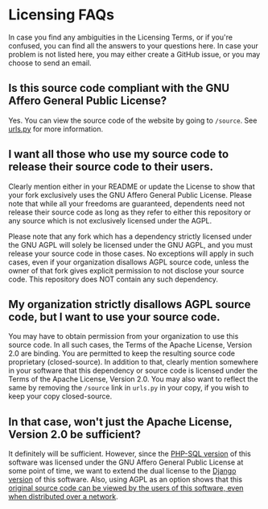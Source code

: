 # Licensing FAQs

In case you find any ambiguities in the Licensing Terms, or if you're confused, you can find all the answers to your questions here. 
In case your problem is not listed here, you may either create a GitHub issue, or you may choose to send an email.

## Is this source code compliant with the GNU Affero General Public License?

Yes. You can view the source code of the website by going to `/source`. See [urls.py](https://github.com/BurraAbhishek/VirtualElections_v2/blob/main/virtualelections_v2/urls.py) for more information.

## I want all those who use my source code to release their source code to their users.

Clearly mention either in your README or update the License to show that your fork exclusively uses the GNU Affero General Public License. Please note that while all your freedoms are guaranteed, dependents need not release their source code as long as they refer to either this repository or any source which is not exclusively licensed under the AGPL.

Please note that any fork which has a dependency strictly licensed under the GNU AGPL will solely be licensed 
under the GNU AGPL, and you must release your source code in those cases. No exceptions will apply in such cases, even if your organization disallows AGPL source code, unless the owner of that fork gives explicit permission to not disclose your source code. This repository does NOT contain any such dependency.

## My organization strictly disallows AGPL source code, but I want to use your source code.

You may have to obtain permission from your organization to use this source code.
In all such cases, the Terms of the Apache License, Version 2.0 are binding. You are permitted to keep the resulting source code proprietary (closed-source).
In addition to that, clearly mention somewhere in your software that this dependency or source code is licensed under the Terms of the Apache License, Version 2.0.
You may also want to reflect the same by removing the `/source` link in `urls.py` in your copy, if you wish to keep your copy closed-source.

## In that case, won't just the Apache License, Version 2.0 be sufficient?

It definitely will be sufficient. However, since the [PHP-SQL version](https://github.com/BurraAbhishek/VirtualElections) of this software was licensed under the GNU Affero General Public License at some point of time, we want to extend the dual license to the [Django version](https://github.com/BurraAbhishek/VirtualElections_v2) of this software. Also, using AGPL as an option shows that this [original source code can be viewed by the users of this software, even when distributed over a network](https://github.com/BurraAbhishek/VirtualElections_v2/blob/main/templates/docs/source.html).
